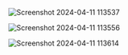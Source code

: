 ![Screenshot 2024-04-11 113537](https://github.com/sumitkumar9128/Medical_Shop_Project/assets/156917684/da72dfb1-9888-46e2-a41e-c180cce214cb)

![Screenshot 2024-04-11 113556](https://github.com/sumitkumar9128/Medical_Shop_Project/assets/156917684/311f2fa1-6dfb-427f-b14f-6ab666ac644a)

![Screenshot 2024-04-11 113614](https://github.com/sumitkumar9128/Medical_Shop_Project/assets/156917684/66cc4b1c-f6e7-4dab-9750-7e9145bf5788)
